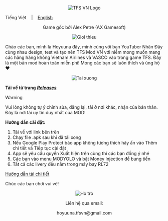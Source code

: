 <p align="center"><img src="https://i.postimg.cc/fyDGhsp7/Th-m-ti-u-7.png" alt="TFS VN Logo"></p>

Tiếng Việt
&nbsp;&nbsp; | &nbsp;&nbsp;
<a href="https://github.com/Duhocsinh1/tfs-vnmod/blob/main/README(EN).md">English</a>

<p align="center">Game gốc bởi Alex Petre (AX Gamesoft)</p>

<p align="center"><img src="https://i.postimg.cc/DZ7qgx8Z/GI-I-THI-U.png" alt="Gioi thieu"></p>

Chào các bạn, mình là Hoyuuna đây, mình cùng với bạn YouTuber Nhân Đây cùng nhau design, test và tạo nên TFS Mod VN với niềm mong muốn mang các hãng hàng không Vietnam Airlines và VASCO vào trong game TFS. Đây là một bản mod hoàn toàn miễn phí! Mong các bạn sẽ luôn thích và ủng hộ ❤


<p align="center"><img src="https://i.postimg.cc/j2FPRKvw/T-I-XU-NG.png" alt="Tai xuong"></p>

**Tải về từ trang** [***Releases***](https://github.com/Duhocsinh1/tfs-vnmod/releases)


> [!WARNING]
> Vui lòng không tự ý chỉnh sửa, đăng lại, tải ở nơi khác, nhận của bản thân. Đây là nơi tải uy tín duy nhất của MOD!
> 

**Hướng dẫn cài đặt:**

1. Tải về với link bên trên
2. Chạy file .apk sau khi đã tải xong
3. Nếu Google Play Protect báo app không tương thích hãy ấn vào Thêm chi tiết và Tiếp tục cài đặt
4. App sẽ yêu cầu quyền Xuất hiện trên cùng thì các bạn đồng ý nhé
5. Các bạn vào menu MODYOLO và bật Money Injection để bung tiền
6. Tất cả các livery đều nằm trong máy bay RL72

[Hướng dẫn tải chi tiết](https://www.youtube.com/watch?v=ds1Sbqg74EU)

Chúc các bạn chơi vui vẻ!

<p align="center"><img src="https://i.postimg.cc/rmg5Y5r9/LHHT.png" alt="Ho tro"></p>

<p align="center">Liên hệ qua email:</p>
<p align="center">hoyuuna.tfsvn@gmail.com</p>
